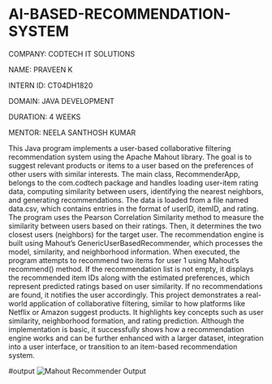 # AI-BASED-RECOMMENDATION-SYSTEM
COMPANY: CODTECH IT SOLUTIONS

NAME: PRAVEEN K

INTERN ID: CT04DH1820

DOMAIN: JAVA DEVELOPMENT

DURATION: 4 WEEKS

MENTOR: NEELA SANTHOSH KUMAR

This Java program implements a user-based collaborative filtering recommendation system using the Apache Mahout library. The goal is to suggest relevant products or items to a user based on the preferences of other users with similar interests. The main class, RecommenderApp, belongs to the com.codtech package and handles loading user-item rating data, computing similarity between users, identifying the nearest neighbors, and generating recommendations. The data is loaded from a file named data.csv, which contains entries in the format of userID, itemID, and rating. The program uses the Pearson Correlation Similarity method to measure the similarity between users based on their ratings. Then, it determines the two closest users (neighbors) for the target user. The recommendation engine is built using Mahout’s GenericUserBasedRecommender, which processes the model, similarity, and neighborhood information. When executed, the program attempts to recommend two items for user 1 using Mahout’s recommend() method. If the recommendation list is not empty, it displays the recommended item IDs along with the estimated preferences, which represent predicted ratings based on user similarity. If no recommendations are found, it notifies the user accordingly. This project demonstrates a real-world application of collaborative filtering, similar to how platforms like Netflix or Amazon suggest products. It highlights key concepts such as user similarity, neighborhood formation, and rating prediction. Although the implementation is basic, it successfully shows how a recommendation engine works and can be further enhanced with a larger dataset, integration into a user interface, or transition to an item-based recommendation system.

#output
![Mahout Recommender Output](https://github.com/user-attachments/assets/4f163648-0451-462a-9c17-ea87f330f624)

